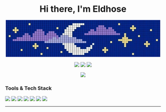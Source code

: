 <h1 align="center">Hi there, I'm Eldhose </h1>


<!-- Top Image -->
<p align="center">
  <img src="img/b1.jpg" width="500" />
</p>

<!-- Middle Row: Left - Center GIF - Right -->
<p align="center">
  <img src="your_left_image_url" width="150" />
  <img src="https://media.giphy.com/media/v1.Y2lkPTc5MGI3NjExd213N20zdjlsZmRkYmc3ZzdrbGplMnNjbjZ0b2N4c2tpbDg2cm9jayZlcD12MV9naWZzX3NlYXJjaCZjdD1n/JqmupuTVZYaQX5s094/giphy.gif" width="400" />
  <img src="your_right_image_url" width="150" />
</p>

<!-- Bottom Image -->
<p align="center">
  <img src="your_bottom_image_url" width="300" />
</p>






###  Tools & Tech Stack
<p>
   <img src="https://img.shields.io/badge/Python-3670A0?style=for-the-badge&logo=python&logoColor=ffdd54"/>
  <img src="https://img.shields.io/badge/Flask-000000?style=for-the-badge&logo=flask&logoColor=white"/>
  <img src="https://img.shields.io/badge/C-00599C?style=for-the-badge&logo=c&logoColor=white"/>
  <img src="https://img.shields.io/badge/Streamlit-FF4B4B?style=for-the-badge&logo=streamlit&logoColor=white"/>
  <img src="https://img.shields.io/badge/Java-ED8B00?style=for-the-badge&logo=openjdk&logoColor=white"/>
  <img src="https://img.shields.io/badge/HTML5-E34F26?style=for-the-badge&logo=html5&logoColor=white"/>
  <img src="https://img.shields.io/badge/CSS3-1572B6?style=for-the-badge&logo=css3&logoColor=white"/>

</p>

---


